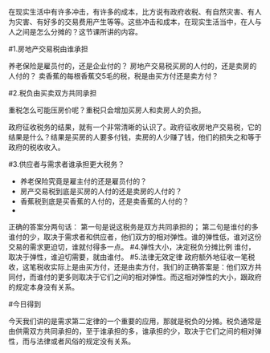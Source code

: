 在现实生活中有许多冲击，有许多的成本，比方说有政府收税、有自然灾害、有人为灾害、有好多的交易费用产生等等。这些冲击和成本，在现实生活当中，在人与人之间是怎么分摊的？这节课所讲的内容。

#1.房地产交易税由谁承担

养老保险是雇员付的，还是企业付的？
房地产交易税买房的人付的，还是卖房的人付的？
卖香蕉的每根香蕉交5毛的税，税是由买方付还是卖方付？

#2.税负由买卖双方共同承担

重税怎么可能压房价呢？重税只会增加买房人和卖房人的负担。

政府征收税务的结果，就有一个非常清晰的认识了。政府征收房地产交易税，它的结果是什么？结果是买房的人要多付钱，卖房的人少赚了钱，他们的损失之和等于政府的税收收入。

#3.供应者与需求者谁承担更大税务？
* 养老保险究竟是雇主付的还是雇员付的？
* 房产交易税到底是买房的人付的还是卖房的人付的？
* 香蕉税到底是买香蕉的人付的，还是卖香蕉的人付的？
* 
正确的答案分两句话：
第一句是说这税务是双方共同承担的；
第二句是谁付的多谁付的少，取决于需求者和供应者，他们双方的相对弹性。谁的弹性低，谁对这份交易的需求更迫切，谁就付得多一点。
#4.弹性大小，决定税负分摊比例
 谁付，取决于弹性，谁迫切需要，就由谁付。
#5.法律无效定律
政府额外地征收一笔税收，这笔税收实际上是由买方付，还是由卖方付，我们的正确答案是：他们双方共同付，而谁付的更多则取决于它们之间的相对弹性。而这相对弹性的大小，跟政府的规定本身没有关系。

#今日得到

今天我们讲的是需求第二定律的一个重要的应用，那就是税负的分摊。税负通常是由供需双方共同承担的，至于谁承担的多，谁承担的少，取决于它们之间的相对弹性，而与法律或者风俗的规定没有关系。
